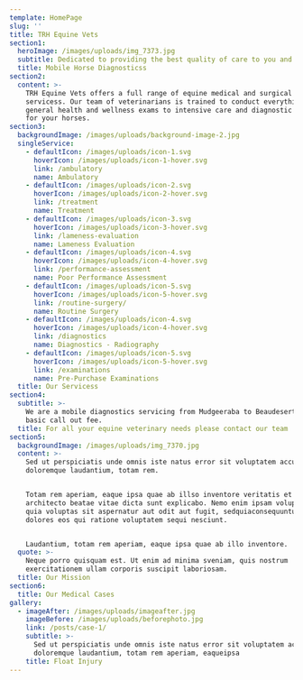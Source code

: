 ```yaml
---
template: HomePage
slug: ''
title: TRH Equine Vets
section1:
  heroImage: /images/uploads/img_7373.jpg
  subtitle: Dedicated to providing the best quality of care to you and your equine
  title: Mobile Horse Diagnosticss
section2:
  content: >-
    TRH Equine Vets offers a full range of equine medical and surgical
    servicess. Our team of veterinarians is trained to conduct everything from
    general health and wellness exams to intensive care and diagnostic services
    for your horses.
section3:
  backgroundImage: /images/uploads/background-image-2.jpg
  singleService:
    - defaultIcon: /images/uploads/icon-1.svg
      hoverIcon: /images/uploads/icon-1-hover.svg
      link: /ambulatory
      name: Ambulatory
    - defaultIcon: /images/uploads/icon-2.svg
      hoverIcon: /images/uploads/icon-2-hover.svg
      link: /treatment
      name: Treatment
    - defaultIcon: /images/uploads/icon-3.svg
      hoverIcon: /images/uploads/icon-3-hover.svg
      link: /lameness-evaluation
      name: Lameness Evaluation
    - defaultIcon: /images/uploads/icon-4.svg
      hoverIcon: /images/uploads/icon-4-hover.svg
      link: /performance-assessment
      name: Poor Performance Assessment
    - defaultIcon: /images/uploads/icon-5.svg
      hoverIcon: /images/uploads/icon-5-hover.svg
      link: /routine-surgery/
      name: Routine Surgery
    - defaultIcon: /images/uploads/icon-4.svg
      hoverIcon: /images/uploads/icon-4-hover.svg
      link: /diagnostics
      name: Diagnostics - Radiography
    - defaultIcon: /images/uploads/icon-5.svg
      hoverIcon: /images/uploads/icon-5-hover.svg
      link: /examinations
      name: Pre-Purchase Examinations
  title: Our Servicess
section4:
  subtitle: >-
    We are a mobile diagnostics servicing from Mudgeeraba to Beaudesert on a
    basic call out fee.
  title: For all your equine veterinary needs please contact our team
section5:
  backgroundImage: /images/uploads/img_7370.jpg
  content: >-
    Sed ut perspiciatis unde omnis iste natus error sit voluptatem accusantium
    doloremque laudantium, totam rem.


    Totam rem aperiam, eaque ipsa quae ab illso inventore veritatis et quasi
    architecto beatae vitae dicta sunt explicabo. Nemo enim ipsam voluptatem
    quia voluptas sit aspernatur aut odit aut fugit, sedquiaconsequuntur magni
    dolores eos qui ratione voluptatem sequi nesciunt.


    Laudantium, totam rem aperiam, eaque ipsa quae ab illo inventore.
  quote: >-
    Neque porro quisquam est. Ut enim ad minima sveniam, quis nostrum
    exercitationem ullam corporis suscipit laboriosam.
  title: Our Mission
section6:
  title: Our Medical Cases
gallery:
  - imageAfter: /images/uploads/imageafter.jpg
    imageBefore: /images/uploads/beforephoto.jpg
    link: /posts/case-1/
    subtitle: >-
      Sed ut perspiciatis unde omnis iste natus error sit voluptatem accusantium
      doloremque laudantium, totam rem aperiam, eaqueipsa
    title: Float Injury
---
```


